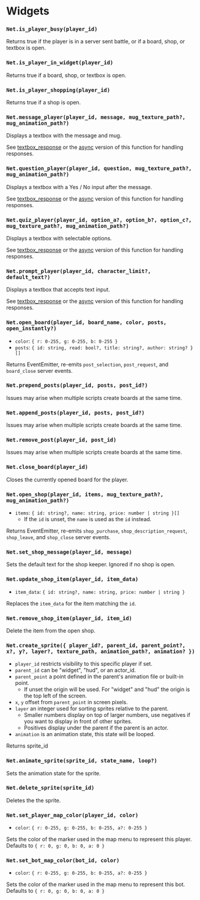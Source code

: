# Widgets

### `Net.is_player_busy(player_id)`

Returns true if the player is in a server sent battle, or if a board, shop, or textbox is open.

### `Net.is_player_in_widget(player_id)`

Returns true if a board, shop, or textbox is open.

### `Net.is_player_shopping(player_id)`

Returns true if a shop is open.

### `Net.message_player(player_id, message, mug_texture_path?, mug_animation_path?)`

Displays a textbox with the message and mug.

See [textbox_response](/docs/server/lua-api/events#textbox_response) or the [async](/docs/server/lua-api/async#asyncmessage_playerplayer_id-message-mug_texture_path-mug_animation_path) version of this function for handling responses.

### `Net.question_player(player_id, question, mug_texture_path?, mug_animation_path?)`

Displays a textbox with a Yes / No input after the message.

See [textbox_response](/docs/server/lua-api/events#textbox_response) or the [async](/docs/server/lua-api/async#asyncquestion_playerplayer_id-question-mug_texture_path-mug_animation_path>) version of this function for handling responses.

### `Net.quiz_player(player_id, option_a?, option_b?, option_c?, mug_texture_path?, mug_animation_path?)`

Displays a textbox with selectable options.

See [textbox_response](/docs/server/lua-api/events#textbox_response) or the [async](/docs/server/lua-api/async#asyncquiz_playerplayer_id-option_a-option_b-option_c-mug_texture_path-mug_animation_path>) version of this function for handling responses.

### `Net.prompt_player(player_id, character_limit?, default_text?)`

Displays a textbox that accepts text input.

See [textbox_response](/docs/server/lua-api/events#textbox_response) or the [async](/docs/server/lua-api/async#asyncprompt_playerplayer_id-character_limit-default_text) version of this function for handling responses.

### `Net.open_board(player_id, board_name, color, posts, open_instantly?)`

- `color`: `{ r: 0-255, g: 0-255, b: 0-255 }`
- `posts`: `{ id: string, read: bool?, title: string?, author: string? }[]`

Returns EventEmitter, re-emits `post_selection`, `post_request`, and `board_close` server events.

### `Net.prepend_posts(player_id, posts, post_id?)`

Issues may arise when multiple scripts create boards at the same time.

### `Net.append_posts(player_id, posts, post_id?)`

Issues may arise when multiple scripts create boards at the same time.

### `Net.remove_post(player_id, post_id)`

Issues may arise when multiple scripts create boards at the same time.

### `Net.close_board(player_id)`

Closes the currently opened board for the player.

### `Net.open_shop(player_id, items, mug_texture_path?, mug_animation_path?)`

- `items`: `{ id: string?, name: string, price: number | string }[]`
  - If the `id` is unset, the `name` is used as the `id` instead.

Returns EventEmitter, re-emits `shop_purchase`, `shop_description_request`, `shop_leave`, and `shop_close` server events.

### `Net.set_shop_message(player_id, message)`

Sets the default text for the shop keeper. Ignored if no shop is open.

### `Net.update_shop_item(player_id, item_data)`

- `item_data`: `{ id: string?, name: string, price: number | string }`

Replaces the `item_data` for the item matching the `id`.

### `Net.remove_shop_item(player_id, item_id)`

Delete the item from the open shop.

### `Net.create_sprite({ player_id?, parent_id, parent_point?, x?, y?, layer?, texture_path, animation_path?, animation? })`

- `player_id` restricts visibility to this specific player if set.
- `parent_id` can be "widget", "hud", or an actor_id.
- `parent_point` a point defined in the parent's animation file or built-in point.
  - If unset the origin will be used. For "widget" and "hud" the origin is the top left of the screen.
- `x`, `y` offset from `parent_point` in screen pixels.
- `layer` an integer used for sorting sprites relative to the parent.
  - Smaller numbers display on top of larger numbers, use negatives if you want to display in front of other sprites.
  - Positives display under the parent if the parent is an actor.
- `animation` is an animation state, this state will be looped.

Returns sprite_id

### `Net.animate_sprite(sprite_id, state_name, loop?)`

Sets the animation state for the sprite.

### `Net.delete_sprite(sprite_id)`

Deletes the the sprite.

### `Net.set_player_map_color(player_id, color)`

- `color`: `{ r: 0-255, g: 0-255, b: 0-255, a?: 0-255 }`

Sets the color of the marker used in the map menu to represent this player. Defaults to `{ r: 0, g: 0, b: 0, a: 0 }`

### `Net.set_bot_map_color(bot_id, color)`

- `color`: `{ r: 0-255, g: 0-255, b: 0-255, a?: 0-255 }`

Sets the color of the marker used in the map menu to represent this bot. Defaults to `{ r: 0, g: 0, b: 0, a: 0 }`
